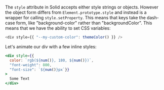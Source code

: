 The `style` attribute in Solid accepts either style strings or objects. However the object form differs from `Element.prototype.style` and instead is a wrapper for calling `style.setProperty`. This means that keys take the dash-case form, like "background-color" rather than "backgroundColor". This means that we have the ability to set CSS variables:

```js
<div style={{ "--my-custom-color": themeColor() }} />
```

Let's animate our div with a few inline styles:
```jsx
<div style={{
  color: `rgb(${num()}, 180, ${num()})`,
  "font-weight": 800,
  "font-size": `${num()}px`}}
>
  Some Text
</div>
```